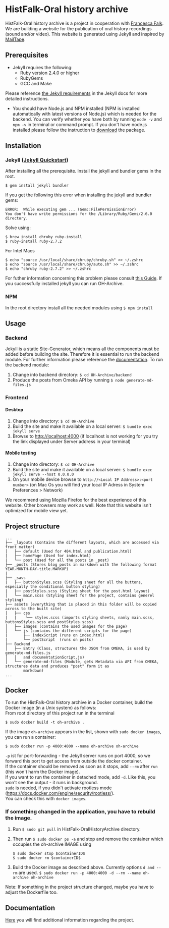 # HistFalk-Oral history archive

HistFalk-Oral history archive is a project in cooperation with [Francesca Falk](https://www.hist.unibe.ch/ueber_uns/personen/falk_francesca/index_ger.html). 
We are building a website for the publication of oral history recordings (sound and/or video).
This website is generated using Jekyll and inspired by [MailTape](https://www.mailta.pe/).

## Prerequisites

* Jekyll requires the following:
    * Ruby version 2.4.0 or higher
    * RubyGems
    * GCC and Make

Please reference [the Jekyll requirements](https://jekyllrb.com/docs/installation/#requirements) in the Jekyll docs
for more detailed instructions.

* You should have Node.js and NPM installed (NPM is installed automatically with latest versions of Node.js) which is
 needed for the backend. You can verify whether you have both by running `node -v` and `npm -v` in terminal
 or command prompt. If you don't have node.js installed please follow the instruction to [download](https://nodejs.org/en/download/)
the package.

## Installation

### Jekyll ([Jekyll Quickstart](https://jekyllrb.com/docs/))

After installing all the prerequisite. Install the jekyll and bundler gems in the root. 

`$ gem install jekyll bundler`  

If you get the following this error when installing the jekyll and bundler gems:

```shell
ERROR:  While executing gem ... (Gem::FilePermissionError) 
You don't have write permissions for the /Library/Ruby/Gems/2.6.0 directory.
```

Solve using:

```shell
$ brew install chruby ruby-install 
$ ruby-install ruby-2.7.2
```

For Intel Macs

```shell
$ echo "source /usr/local/share/chruby/chruby.sh" >> ~/.zshrc
$ echo "source /usr/local/share/chruby/auto.sh" >> ~/.zshrc
$ echo "chruby ruby-2.7.2" >> ~/.zshrc
```

For futher information concerning this problem  please consult [this Guide](https://www.moncefbelyamani.com/how-to-install-xcode-homebrew-git-rvm-ruby-on-mac/?utm_source=stackoverflow).
If you successfully installed jekyll you can run OH-Archive.

### NPM

In the root directory install all the needed modules using ``$ npm install``

## Usage

### Backend

Jekyll is a static Site-Generator, which means all the components must be added before building the site. Therefore it is
essential to run the backend module. For further information please reference the [documentation](doc/Documentation.md#Backend).
To run the backend module:

1. Change into backend directory: `$ cd OH-Archive/backend`
2. Produce the posts from Omeka API by running `$ node generate-md-files.js`

### Frontend

#### Desktop

1. Change into directory: `$ cd OH-Archive`
2. Build the site and make it available on a local server: `$ bundle exec jekyll serve`
3. Browse to <http://localhost:4000> (if localhost is not working for you try the link displayed under Server address in your terminal)

#### Mobile testing

1. Change into directory: `$ cd OH-Archive`
2. Build the site and make it available on a local server: `$ bundle exec jekyll serve --host 0.0.0.0`
3. On your mobile device browse to `http://<Local IP Address>:<port number>` (on Mac Os you will find your local IP Adress in System Preferences > Network)

We recommend using Mozilla Firefox for the best experience of this website. Other browsers may work as well. Note that this website isn't optimized for mobile view yet.

## Project structure

```
...
├── _layouts (Contains the different layouts, which are accessed via front matter)
│   ├── default (Used for 404.html and publication.html)
|   ├── homePage (Used for index.html)
|   └── post (Used for all the posts in _post)
├── _posts (Stores blog posts in markdown with the following format YEAR-MONTH-DAY-title.MARKUP)
|
├── _sass
|   ├── buttonStyles.scss (Styling sheet for all the buttons, especially the conditional button styling)
|   ├── postStyles.scss (Styling sheet for the post.html layout)
│   └── main.scss (Styling sheet for the project, contains generel styling)
├── assets (everything that is placed in this folder will be copied  across to the built site)
│   ├── css
|   |    └── styles.scss (imports styling sheets, namly main.scss, buttonsStyles.scss and postStyles.scss)
│   ├── images (contains the used images for the page)
│   └── js (contains the different scripts for the page)
|       ├── indexScript (runs on index.html)
|       └── postScript  (runs on posts)      
├── Backend
│   ├── Entry (Class, structures the JSON from OMEKA, is used by generate-md-files.js
│   │   and documentationScript.js)
│   └── generate-md-files (Module, gets Metadata via API from OMEKA, structures data and produces "post" form it as 
        markdown)
...
```

## Docker

To run the HistFalk-Oral history archive in a Docker container, build the Docker image (in a Unix system) as follows:  
From root directory of this project run in the terminal  

```shell
$ sudo docker build -t oh-archive .
```

If the image `oh-archive` appears in the list, shown with `sudo docker images`, you can run a container:

```shell
$ sudo docker run -p 4000:4000 --name oh-archive oh-archive
```

`-p` ist for port-forwarding - the Jekyll server runs on port 4000, so we forward this port to get access from outside the docker container.  
If the container should be removed as soon as it stops, add `--rm` after `run` (this won't harm the Docker image).  
If you want to run the container in detached mode, add `-d`. Like this, you won't see the output - it runs in background.  
`sudo` is needed, if you didn't activate rootless mode (<https://docs.docker.com/engine/security/rootless/>).  
You can check this with `docker images`.  

### If something changed in the application, you have to rebuild the image. 
1. Run ``$ sudo git pull`` in HistFalk-OralHistoryArchive directory.
2. Then run ``$ sudo docker ps -a`` and stop and remove the container which occupies the oh-archive IMAGE using 

    ```
    $ sudo docker stop $containerID$
    $ sudo docker rm $containerID$

    ```

3. Build the Docker image as described above. Currently options ``d and --rm`` are used.
``$ sudo docker run -p 4000:4000 -d --rm --name oh-archive oh-archive``

Note: If something in the project structure changed, maybe you have to adjust the Dockerfile too.

## Documentation

[Here](doc) you will find additional information regarding the project.

